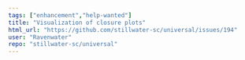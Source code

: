```yaml
---
tags: ["enhancement","help-wanted"]
title: "Visualization of closure plots"
html_url: "https://github.com/stillwater-sc/universal/issues/194"
user: "Ravenwater"
repo: "stillwater-sc/universal"
---
```


